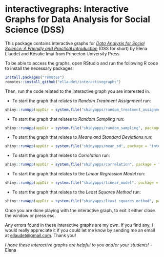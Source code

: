 # interactivegraphs: Interactive Graphs for Data Analysis for Social Science (DSS)

This package contains interactive graphs for [*Data Analysis for Social Science: A Friendly and Practical Introduction*](https://press.princeton.edu/books/paperback/9780691199436/data-analysis-for-social-science) (DSS for short) by Elena Llaudet and Kosuke Imai from Princeton University Press. 

To be able to access the graphs, open RStudio and run the following R code to install the necessary packages:

``` r
install.packages("remotes")
remotes::install_github("ellaudet/interactivegraphs")
```

Then, run the code related to the interactive graph you are interested in.

- To start the graph that relates to *Random Treatment Assignment* run:

``` r
shiny::runApp(appDir = system.file("shinyapps/random_treatment_assignment", package = "interactivegraphs"))
```

- To start the graph that relates to *Random Sampling* run:

``` r
shiny::runApp(appDir = system.file("shinyapps/random_sampling", package = "interactivegraphs"))
```

- To start the graph that relates to *Means and Standard Deviations* run:

``` r
shiny::runApp(appDir = system.file("shinyapps/mean_sd", package = "interactivegraphs"))
```

- To start the graph that relates to *Correlation* run:

``` r
shiny::runApp(appDir = system.file("shinyapps/correlation", package = "interactivegraphs"))
```

- To start the graph that relates to the *Linear Regression Model* run:

``` r
shiny::runApp(appDir = system.file("shinyapps/linear_model", package = "interactivegraphs"))
```

- To start the graph that relates to the *Least Squares Method* run:

``` r
shiny::runApp(appDir = system.file("shinyapps/least_squares_method", package = "interactivegraphs"))
```

Once you are done playing with the interactive graph, to exit it either close the window or press esc.

Any errors found in these interactive graphs are my own. If you find any, I would really appreciate it if you could let me know by sending me an email at [ellaudet@gmail.com](ellaudet@gmail.com). Thank you! 

*I hope these interactive graphs are helpful to you and/or your students!* - Elena
